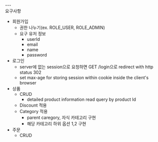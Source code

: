 ---\
요구사항

- 회원가입
    - 권한 나누기(ex. ROLE_USER, ROLE_ADMIN)
    - 요구 유저 정보
        - userId
        - email
        - name
        - password
- 로그인
    - server에 없는 session으로 요청하면 GET /login으로 redirect with http status 302
    - set max-age for storing session within cookie inside the client's browser 
- 상품
	- CRUD
        - detailed product information read query by product Id
    - Discount 적용
	- Category 적용
		- parent caregory, 자식 카테고리 구현
		- 해당 카테고리 하위 옵션 1,2 구현
- 주문
    - CRUD
